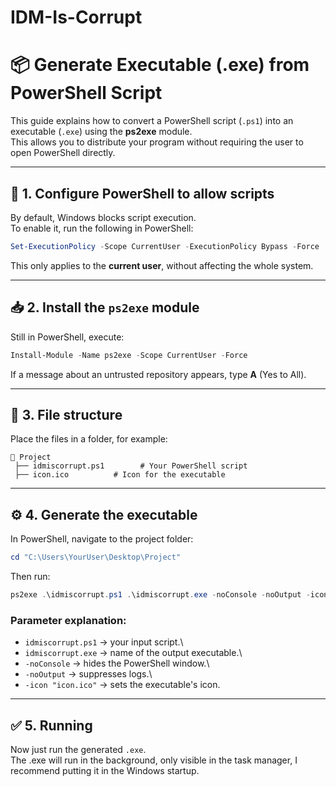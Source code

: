 # IDM-Is-Corrupt
# 📦 Generate Executable (.exe) from PowerShell Script

This guide explains how to convert a PowerShell script (`.ps1`) into an
executable (`.exe`) using the **ps2exe** module.\
This allows you to distribute your program without requiring the user to
open PowerShell directly.

------------------------------------------------------------------------

## 🔧 1. Configure PowerShell to allow scripts

By default, Windows blocks script execution.\
To enable it, run the following in PowerShell:

``` powershell
Set-ExecutionPolicy -Scope CurrentUser -ExecutionPolicy Bypass -Force
```

This only applies to the **current user**, without affecting the whole
system.

------------------------------------------------------------------------

## 📥 2. Install the `ps2exe` module

Still in PowerShell, execute:

``` powershell
Install-Module -Name ps2exe -Scope CurrentUser -Force
```

If a message about an untrusted repository appears, type **A** (Yes to
All).

------------------------------------------------------------------------

## 📂 3. File structure

Place the files in a folder, for example:

    📁 Project
     ├── idmiscorrupt.ps1        # Your PowerShell script
     ├── icon.ico          # Icon for the executable

------------------------------------------------------------------------

## ⚙️ 4. Generate the executable

In PowerShell, navigate to the project folder:

``` powershell
cd "C:\Users\YourUser\Desktop\Project"
```

Then run:

``` powershell
ps2exe .\idmiscorrupt.ps1 .\idmiscorrupt.exe -noConsole -noOutput -icon "icon.ico"
```

### Parameter explanation:

-   `idmiscorrupt.ps1` → your input script.\
-   `idmiscorrupt.exe` → name of the output executable.\
-   `-noConsole` → hides the PowerShell window.\
-   `-noOutput` → suppresses logs.\
-   `-icon "icon.ico"` → sets the executable's icon.

------------------------------------------------------------------------

## ✅ 5. Running

Now just run the generated `.exe`.\
The .exe will run in the background, only visible in the task manager, I recommend putting it in the Windows startup.
